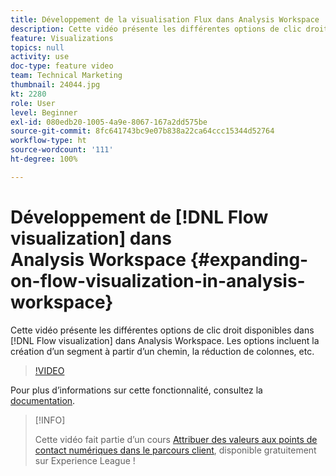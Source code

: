 ```yaml
---
title: Développement de la visualisation Flux dans Analysis Workspace
description: Cette vidéo présente les différentes options de clic droit disponibles dans la visualisation Flux dans Analysis Workspace. Les options incluent la création d’un segment à partir d’un chemin, la réduction de colonnes, etc.
feature: Visualizations
topics: null
activity: use
doc-type: feature video
team: Technical Marketing
thumbnail: 24044.jpg
kt: 2280
role: User
level: Beginner
exl-id: 080edb20-1005-4a9e-8067-167a2dd575be
source-git-commit: 8fc641743bc9e07b838a22ca64ccc15344d52764
workflow-type: ht
source-wordcount: '111'
ht-degree: 100%

---
```


# Développement de [!DNL Flow visualization] dans Analysis Workspace {#expanding-on-flow-visualization-in-analysis-workspace}

Cette vidéo présente les différentes options de clic droit disponibles dans [!DNL Flow visualization] dans Analysis Workspace. Les options incluent la création d’un segment à partir d’un chemin, la réduction de colonnes, etc.

>[!VIDEO](https://video.tv.adobe.com/v/24044/?quality=12&learn=on)

Pour plus dʼinformations sur cette fonctionnalité, consultez la [documentation](https://experienceleague.adobe.com/docs/analytics/analyze/analysis-workspace/visualizations/flow/flow.html?lang=fr#analysis-workspace).

>[!INFO]
>
> Cette vidéo fait partie d’un cours [Attribuer des valeurs aux points de contact numériques dans le parcours client](https://experienceleague.adobe.com/?recommended=Analytics-U-1-2020.2), disponible gratuitement sur Experience League !
